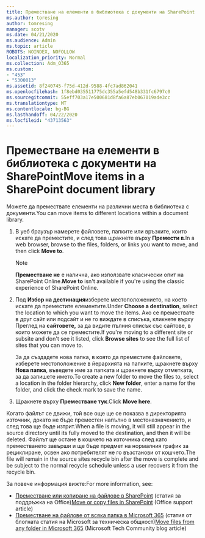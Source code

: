 ```yaml
---
title: Преместване на елементи в библиотека с документи на SharePoint
ms.author: toresing
author: tomresing
manager: scotv
ms.date: 04/21/2020
ms.audience: Admin
ms.topic: article
ROBOTS: NOINDEX, NOFOLLOW
localization_priority: Normal
ms.collection: Adm_O365
ms.custom:
- "453"
- "5300013"
ms.assetid: 8f240745-f75d-412d-9588-4fc7ad862041
ms.openlocfilehash: 1f8ebd035511775dc355a5efd548b331fc6797c0
ms.sourcegitcommit: 55eff703a17e500681d8fa6a87eb067019ade3cc
ms.translationtype: MT
ms.contentlocale: bg-BG
ms.lasthandoff: 04/22/2020
ms.locfileid: "43713563"
---
```

# <a name="move-items-in-a-sharepoint-document-library"></a><span data-ttu-id="157c2-102">Преместване на елементи в библиотека с документи на SharePoint</span><span class="sxs-lookup"><span data-stu-id="157c2-102">Move items in a SharePoint document library</span></span>

<span data-ttu-id="157c2-103">Можете да премествате елементи на различни места в библиотека с документи.</span><span class="sxs-lookup"><span data-stu-id="157c2-103">You can move items to different locations within a document library.</span></span>
  
1. <span data-ttu-id="157c2-104">В уеб браузър намерете файловете, папките или връзките, които искате да преместите, и след това щракнете върху **Премести в**.</span><span class="sxs-lookup"><span data-stu-id="157c2-104">In a web browser, browse to the files, folders, or links you want to move, and then click **Move to**.</span></span>

    > [!NOTE]
    > <span data-ttu-id="157c2-105">**Преместване не** е налична, ако използвате класически опит на SharePoint Online.</span><span class="sxs-lookup"><span data-stu-id="157c2-105">**Move to** isn't available if you're using the classic experience of SharePoint Online.</span></span>
  
2. <span data-ttu-id="157c2-106">Под **Избор на дестинация**изберете местоположението, на което искате да преместите елементите.</span><span class="sxs-lookup"><span data-stu-id="157c2-106">Under **Choose a destination**, select the location to which you want to move the items.</span></span> <span data-ttu-id="157c2-107">Ако се премествате в друг сайт или подсайт и не го виждате в списъка, кликнете върху Преглед на **сайтовете,** за да видите пълния списък със сайтове, в които можете да се преместите.</span><span class="sxs-lookup"><span data-stu-id="157c2-107">If you're moving to a different site or subsite and don't see it listed, click **Browse sites** to see the full list of sites that you can move to.</span></span>

    <span data-ttu-id="157c2-108">За да създадете нова папка, в която да преместите файловете, изберете местоположение в йерархията на папките, щракнете върху **Нова папка**, въведете име за папката и щракнете върху отметката, за да запишете името.</span><span class="sxs-lookup"><span data-stu-id="157c2-108">To create a new folder to move the files to, select a location in the folder hierarchy, click **New folder**, enter a name for the folder, and click the check mark to save the name.</span></span>

3. <span data-ttu-id="157c2-109">Щракнете върху **Преместване тук**.</span><span class="sxs-lookup"><span data-stu-id="157c2-109">Click **Move here**.</span></span>

 <span data-ttu-id="157c2-110">Когато файлът се движи, той все още ще се показва в директорията източник, докато не бъде преместен напълно в местоназначението, и след това ще бъде изтрит.</span><span class="sxs-lookup"><span data-stu-id="157c2-110">When a file is moving, it will still appear in the source directory until its fully moved to the destination, and then it will be deleted.</span></span> <span data-ttu-id="157c2-111">Файлът ще остане в кошчето на източника след като преместването завърши и ще бъде предмет на нормалния график за рециклиране, освен ако потребителят не го възстанови от кошчето.</span><span class="sxs-lookup"><span data-stu-id="157c2-111">The file will remain in the source sites recycle bin after the move is complete and be subject to the normal recycle schedule unless a user recovers it from the recycle bin.</span></span>

<span data-ttu-id="157c2-112">За повече информация вижте:</span><span class="sxs-lookup"><span data-stu-id="157c2-112">For more information, see:</span></span>

 - <span data-ttu-id="157c2-113">[Преместване или копиране на файлове в SharePoint](https://support.office.com/article/move-or-copy-files-in-sharepoint-00e2f483-4df3-46be-a861-1f5f0c1a87bc) (статия за поддръжка на Office)</span><span class="sxs-lookup"><span data-stu-id="157c2-113">[Move or copy files in SharePoint](https://support.office.com/article/move-or-copy-files-in-sharepoint-00e2f483-4df3-46be-a861-1f5f0c1a87bc) (Office support article)</span></span>
 - <span data-ttu-id="157c2-114">[Преместване на файлове от всяка папка в Microsoft 365](https://techcommunity.microsoft.com/t5/Microsoft-SharePoint-Blog/Now-move-files-anywhere-in-Office-365-SharePoint-and-OneDrive/ba-p/146973) (статия от блогната статия на Microsoft за техническа общност)</span><span class="sxs-lookup"><span data-stu-id="157c2-114">[Move files from any folder in Microsoft 365](https://techcommunity.microsoft.com/t5/Microsoft-SharePoint-Blog/Now-move-files-anywhere-in-Office-365-SharePoint-and-OneDrive/ba-p/146973) (Microsoft Tech Community blog article)</span></span> 